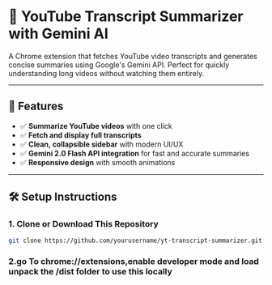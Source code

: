 # 📄 YouTube Transcript Summarizer with Gemini AI

A Chrome extension that fetches YouTube video transcripts and generates concise summaries using Google's Gemini API. Perfect for quickly understanding long videos without watching them entirely.

---

## 🚀 Features

- ✅ **Summarize YouTube videos** with one click
- ✅ **Fetch and display full transcripts**
- ✅ **Clean, collapsible sidebar** with modern UI/UX
- ✅ **Gemini 2.0 Flash API integration** for fast and accurate summaries
- ✅ **Responsive design** with smooth animations

---

## 🛠️ Setup Instructions

### 1. Clone or Download This Repository

```bash
git clone https://github.com/yourusername/yt-transcript-summarizer.git
```
### 2.go To chrome://extensions,enable developer mode and load unpack the /dist folder to use this locally 
